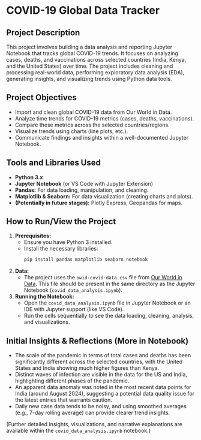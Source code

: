 # COVID-19 Global Data Tracker

## Project Description

This project involves building a data analysis and reporting Jupyter Notebook that tracks global COVID-19 trends. It focuses on analyzing cases, deaths, and vaccinations across selected countries (India, Kenya, and the United States) over time. The project includes cleaning and processing real-world data, performing exploratory data analysis (EDA), generating insights, and visualizing trends using Python data tools.

## Project Objectives

*   Import and clean global COVID-19 data from Our World in Data.
*   Analyze time trends for COVID-19 metrics (cases, deaths, vaccinations).
*   Compare these metrics across the selected countries/regions.
*   Visualize trends using charts (line plots, etc.).
*   Communicate findings and insights within a well-documented Jupyter Notebook.

## Tools and Libraries Used

*   **Python 3.x**
*   **Jupyter Notebook** (or VS Code with Jupyter Extension)
*   **Pandas:** For data loading, manipulation, and cleaning.
*   **Matplotlib & Seaborn:** For data visualization (creating charts and plots).
*   **(Potentially in future stages):** Plotly Express, Geopandas for maps.

## How to Run/View the Project

1.  **Prerequisites:**
    *   Ensure you have Python 3 installed.
    *   Install the necessary libraries:
        ```bash
        pip install pandas matplotlib seaborn notebook
        ```
2.  **Data:**
    *   The project uses the `owid-covid-data.csv` file from [Our World in Data](https://ourworldindata.org/coronavirus). This file should be present in the same directory as the Jupyter Notebook (`covid_data_analysis.ipynb`).
3.  **Running the Notebook:**
    *   Open the `covid_data_analysis.ipynb` file in Jupyter Notebook or an IDE with Jupyter support (like VS Code).
    *   Run the cells sequentially to see the data loading, cleaning, analysis, and visualizations.

## Initial Insights & Reflections (More in Notebook)

*   The scale of the pandemic in terms of total cases and deaths has been significantly different across the selected countries, with the United States and India showing much higher figures than Kenya.
*   Distinct waves of infection are visible in the data for the US and India, highlighting different phases of the pandemic.
*   An apparent data anomaly was noted in the most recent data points for India (around August 2024), suggesting a potential data quality issue for the latest entries that warrants caution.
*   Daily new case data tends to be noisy, and using smoothed averages (e.g., 7-day rolling average) can provide clearer trend insights.

(Further detailed insights, visualizations, and narrative explanations are available within the `covid_data_analysis.ipynb` notebook.) 